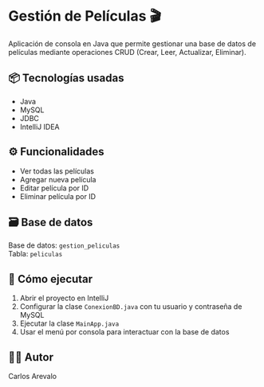 # Gestión de Películas 🎬

Aplicación de consola en Java que permite gestionar una base de datos de películas mediante operaciones CRUD (Crear, Leer, Actualizar, Eliminar).

## 📦 Tecnologías usadas
- Java
- MySQL
- JDBC
- IntelliJ IDEA

## ⚙️ Funcionalidades
- Ver todas las películas
- Agregar nueva película
- Editar película por ID
- Eliminar película por ID

## 🗃️ Base de datos
Base de datos: `gestion_peliculas`  
Tabla: `peliculas`

## 🧪 Cómo ejecutar
1. Abrir el proyecto en IntelliJ
2. Configurar la clase `ConexionBD.java` con tu usuario y contraseña de MySQL
3. Ejecutar la clase `MainApp.java`
4. Usar el menú por consola para interactuar con la base de datos

## 🧑‍💻 Autor
Carlos Arevalo
